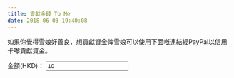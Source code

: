 ```yaml
---
title: 貢獻金錢 To Me
date: 2018-06-03 19:40:08
---
```


如果你覺得雪娘好善良，想貢獻資金俾雪娘可以使用下面嘅連結經PayPal以信用卡嚟貢獻資金。
<br/>

<div>
金額(HKD)：
  <input name="price" id="stripeValueInput" value=10 min="10" type="number" onchange="onValueChangeCallback()"/>
</div>

<div id="paypal-button-container"></div>
<script src="https://www.paypal.com/sdk/js?client-id=AQVBg7wA6Cdc-v6XV36kgF6MXD19QA9I9p6Zn7jGGmOcEB93Z5Bzz7tGI-QusYHxu8XPGZDnnW-CxwOG&currency=HKD" data-sdk-integration-source="button-factory"></script>
<script>
document.addEventListener("DOMContentLoaded", function(event) {
    console.log("DOM fully loaded and parsed");
    onValueChangeCallback()
  });
function onValueChangeCallback(){
  let valueHolder = document.getElementById('stripeValueInput')
  let p = valueHolder.value
  console.log(p)
  if(p <10){
    valueHolder.value = 10;
    alert('基於PayPal的手續費及避免濫用，最少金額爲$10HKD，敬請見諒。');
  }else{
  renderPaymentButton(valueHolder.value)
  }
}
function renderPaymentButton(price){
  var d = document.getElementById('paypal-button-container')
  if(d){
    try{d.innerHTML = ''}catch(e){}
  }
  paypal.Buttons({
      style: {
          shape: 'pill',
          color: 'black',
          layout: 'horizontal',
          label: 'pay',
          
      },
      createOrder: function(data, actions) {
          return actions.order.create({
              purchase_units: [{
                  amount: {
                      value: price
                  }
              }]
          });
      },
      onApprove: function(data, actions) {
          return actions.order.capture().then(function(details) {
              alert('Transaction completed by ' + details.payer.name.given_name + '!');
              location.replace('/payments/pay')
          });
      }
  }).render('#paypal-button-container');
  }
</script>

<!--
<script>
let publishableKey = "pk_live_tAkakNKRE9sWdKReWoW8aiFd"
function onValueChangeCallback(){
  let valueHolder = document.getElementById('stripeValueInput')
  renderStripePayButton(valueHolder.value)
}
function renderStripePayButton(price){
  let payButton = document.getElementById('payButtonHolder')
  payButton.innerHTML = ""
  payButton.appendChild(strHtmlPayButton(price))
}
function strHtmlPayButton(price){
  let newPrice = parseFloat(price) * 100
  var s = document.createElement('script');
  s.src = "https://checkout.stripe.com/v2/checkout.js"
  s.setAttribute("class","stripe-button")
  s.setAttribute("data-key",publishableKey)
  s.setAttribute("data-locale","auto")
  s.setAttribute("data-currency","HKD")
  s.setAttribute("data-description","TTO.MOE 網上支付")
  s.setAttribute("data-amount","newPrice")
  return s
}
document.addEventListener("DOMContentLoaded", function(event) {
    console.log("DOM fully loaded and parsed");
    onValueChangeCallback()
  });
</script>
金額(HKD)：
<div>
  <form action="loading.html">
  <input name="price" id="stripeValueInput" value=10 min="10" type="number" onchange="onValueChangeCallback()"/>
  <div style="padding-left: 8px; padding-top: 8px;" id="payButtonHolder" style="height:300px;"></div>
  </form>
</div>
-->